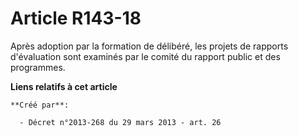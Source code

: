 # Article R143-18

Après adoption par la formation de délibéré, les projets de rapports d'évaluation sont examinés par le comité du rapport
public et des programmes.

**Liens relatifs à cet article**

	**Créé par**:

	  - Décret n°2013-268 du 29 mars 2013 - art. 26
